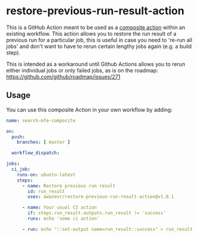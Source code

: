 # restore-previous-run-result-action
This is a GitHub Action meant to be used as a [composite action](https://docs.github.com/en/actions/creating-actions/creating-a-composite-action) within an existing workflow. This action allows you to restore the run result of a previous run for a particular job, this is useful in case you need to 're-run all jobs' and don't want to have to rerun certain lengthy jobs again (e.g. a build step).

This is intended as a workaround until Github Actions allows you to rerun either individual jobs or only failed jobs, as is on the roadmap: https://github.com/github/roadmap/issues/271


## Usage
You can use this composite Action in your own workflow by adding:

```yml
name: search-mfe-composite

on:
  push:
    branches: [ master ]

  workflow_dispatch:

jobs:
  ci_job:
    runs-on: ubuntu-latest
    steps:
      - name: Restore previous run result
        id: run_result
        uses: awazevr/restore-previous-run-result-action@v1.0.1

      - name: Your usual CI action
        if: steps.run_result.outputs.run_result != 'success'
        runs: echo 'some ci action'

      - run: echo "::set-output name=run_result::success" > run_result

```

